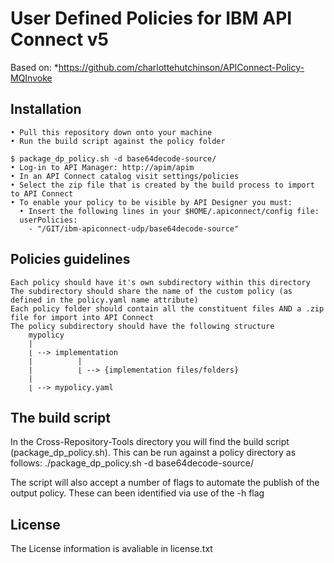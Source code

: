 # User Defined Policies for IBM API Connect v5

Based on:
*https://github.com/charlottehutchinson/APIConnect-Policy-MQInvoke

## Installation 

    • Pull this repository down onto your machine
    • Run the build script against the policy folder
    
    $ package_dp_policy.sh -d base64decode-source/
    • Log-in to API Manager: http://apim/apim
    • In an API Connect catalog visit settings/policies
    • Select the zip file that is created by the build process to import to API Connect 
    • To enable your policy to be visible by API Designer you must:
      • Insert the following lines in your $HOME/.apiconnect/config file:
      userPolicies:
        - "/GIT/ibm-apiconnect-udp/base64decode-source"

## Policies guidelines

    Each policy should have it's own subdirectory within this directory
    The subdirectory should share the name of the custom policy (as defined in the policy.yaml name attribute)
    Each policy folder should contain all the constituent files AND a .zip file for import into API Connect
    The policy subdirectory should have the following structure
        mypolicy
        |
        ⌊ --> implementation
        |          |
        |          ⌊ --> {implementation files/folders}
        |
        ⌊ --> mypolicy.yaml

## The build script

In the Cross-Repository-Tools directory you will find the build script (package_dp_policy.sh). This can be run against a policy directory as follows: ./package_dp_policy.sh -d base64decode-source/

The script will also accept a number of flags to automate the publish of the output policy. These can been identified via use of the -h flag 


## License 
The License information is avaliable in license.txt

